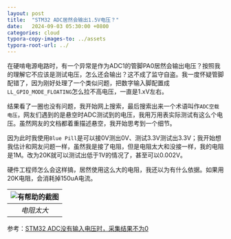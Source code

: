 ```yaml
---
layout: post
title:  "STM32 ADC居然会输出1.5V电压？"
date:   2024-09-03 05:30:00 +0800
categories: cloud
typora-copy-images-to: ../assets
typora-root-url: ../
---
```


在硬啃电源电路时，有一个异常是作为ADC1的管脚PA0居然会输出电压？按照我的理解它不应该是测试电压，怎么还会输出？这不成了监守自盗。我一度怀疑管脚配错了，因为刚好处理了一个类似问题，把数字输入脚配置成`LL_GPIO_MODE_FLOATING`怎么拉不高电压，一直是1.xV左右。

结果看了一圈也没有问题，我开始网上搜索，最后搜索出来一个术语叫作`ADC空载电压`，网友们遇到的是悬空时ADC测试到的电压，我用万用表实际测试有这么个电压。虽然网友的文档都着重描述悬空，我开始思考到一个细节。

因为此时我使用`Blue Pill`是可以接0V测出0V、测试3.3V测试出3.3V；我开始想我估计和网友问题一样，虽然我是接了电阻，但是电阻太大和没接一样，我的电阻是1M。改为20K就可以测试出低于1V的情况了，甚至可以0.002V。

硬件工程师怎么会这样搞，居然使用这么大的电阻，我还以为有什么依据。如果用20K电阻，会消耗掉150uA电流。


| ![有帮助的截图](/assets/微信截图_20240903054006.png) |
| :----------------------------------------: |
|          *电阻太大*          |

参考：[STM32 ADC没有输入电压时，采集结果不为0][1]

[1]: https://blog.csdn.net/u014448875/article/details/117298783